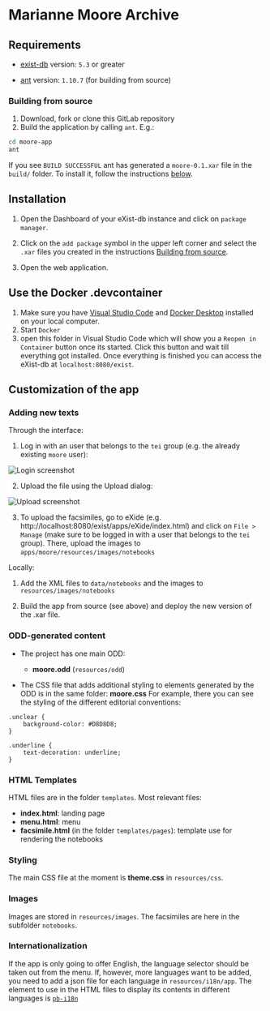 # Marianne Moore Archive


## Requirements

*   [exist-db](http://exist-db.org/exist/apps/homepage/index.html) version: `5.3` or greater

*   [ant](http://ant.apache.org) version: `1.10.7` \(for building from source\)

### Building from source

1.  Download, fork or clone this GitLab repository  
2.  Build the application by calling `ant`. E.g.:
```bash
cd moore-app
ant
```

If you see `BUILD SUCCESSFUL` ant has generated a `moore-0.1.xar` file in the `build/` folder.
To install it, follow the instructions [below](#installation).

## Installation 

1.  Open the Dashboard of your eXist-db instance and click on `package manager`.

2. Click on the `add package` symbol in the upper left corner and select the `.xar` files you created in the instructions [Building from source](#building-from-source).

3. Open the web application.

## Use the Docker .devcontainer

1. Make sure you have [Visual Studio Code](https://code.visualstudio.com/) and [Docker Desktop](https://www.docker.com/products/docker-desktop/) installed on your local computer.
2. Start `Docker`
3. open this folder in Visual Studio Code which will show you a `Reopen in Container` button once its started. Click this button and wait till everything got installed. Once everything is finished you can access the eXist-db at `localhost:8080/exist`. 

## Customization of the app

### Adding new texts

Through the interface:

1. Log in with an user that belongs to the `tei` group (e.g. the already existing `moore` user): 

![Login screenshot](login.png)

2. Upload the file using the Upload dialog:

![Upload screenshot](upload.png)

3. To upload the facsimiles, go to eXide (e.g. http://localhost:8080/exist/apps/eXide/index.html) and click on `File > Manage` (make sure to be logged in with a user that belongs to the `tei` group). There, upload the images to `apps/moore/resources/images/notebooks`

Locally:

1. Add the XML files to `data/notebooks` and the images to `resources/images/notebooks`

2. Build the app from source (see above) and deploy the new version of the .xar file.

### ODD-generated content

- The project has one main ODD:
    - **moore.odd** (`resources/odd`)

- The CSS file that adds additional styling to elements generated by the ODD is in the same folder: **moore.css** For example, there you can see the styling of the different editorial conventions:

```
.unclear {
    background-color: #D8D8D8;
}

.underline {
    text-decoration: underline;
}
```

### HTML Templates

HTML files are in the folder `templates`. Most relevant files:

- **index.html**: landing page
- **menu.html**: menu
- **facsimile.html** (in the folder `templates/pages`): template use for rendering the notebooks

### Styling 

The main CSS file at the moment is **theme.css** in `resources/css`.

### Images

Images are stored in `resources/images`. The facsimiles are here in the subfolder `notebooks`.

### Internationalization

If the app is only going to offer English, the language selector should be taken out from the menu. If, however, more languages want to be added, you need to add a json file for each language in `resources/i18n/app`. The element to use in the HTML files to display its contents in different languages is [`pb-i18n`](https://unpkg.com/@teipublisher/pb-components@2.23.2/dist/api.html#pb-i18n.0)